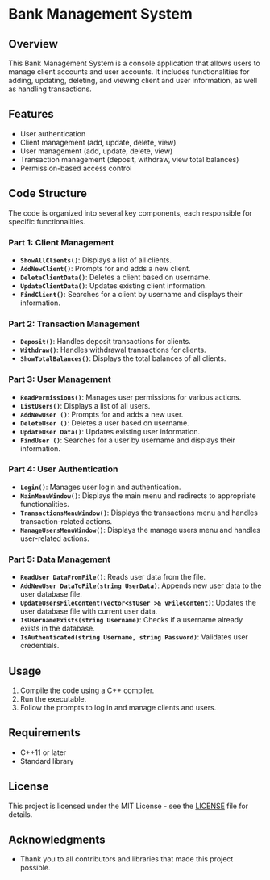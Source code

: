 # Bank Management System

## Overview

This Bank Management System is a console application that allows users to manage client accounts and user accounts. It includes functionalities for adding, updating, deleting, and viewing client and user information, as well as handling transactions.

## Features

- User authentication
- Client management (add, update, delete, view)
- User management (add, update, delete, view)
- Transaction management (deposit, withdraw, view total balances)
- Permission-based access control

## Code Structure

The code is organized into several key components, each responsible for specific functionalities.

### Part 1: Client Management

- **`ShowAllClients()`**: Displays a list of all clients.
- **`AddNewClient()`**: Prompts for and adds a new client.
- **`DeleteClientData()`**: Deletes a client based on username.
- **`UpdateClientData()`**: Updates existing client information.
- **`FindClient()`**: Searches for a client by username and displays their information.

### Part 2: Transaction Management

- **`Deposit()`**: Handles deposit transactions for clients.
- **`Withdraw()`**: Handles withdrawal transactions for clients.
- **`ShowTotalBalances()`**: Displays the total balances of all clients.

### Part 3: User Management

- **`ReadPermissions()`**: Manages user permissions for various actions.
- **`ListUsers()`**: Displays a list of all users.
- **`AddNewUser ()`**: Prompts for and adds a new user.
- **`DeleteUser ()`**: Deletes a user based on username.
- **`UpdateUser Data()`**: Updates existing user information.
- **`FindUser ()`**: Searches for a user by username and displays their information.

### Part 4: User Authentication

- **`Login()`**: Manages user login and authentication.
- **`MainMenuWindow()`**: Displays the main menu and redirects to appropriate functionalities.
- **`TransactionsMenuWindow()`**: Displays the transactions menu and handles transaction-related actions.
- **`ManageUsersMenuWindow()`**: Displays the manage users menu and handles user-related actions.

### Part 5: Data Management

- **`ReadUser DataFromFile()`**: Reads user data from the file.
- **`AddNewUser DataToFile(string UserData)`**: Appends new user data to the user database file.
- **`UpdateUsersFileContent(vector<stUser >& vFileContent)`**: Updates the user database file with current user data.
- **`IsUsernameExists(string Username)`**: Checks if a username already exists in the database.
- **`IsAuthenticated(string Username, string Password)`**: Validates user credentials.

## Usage

1. Compile the code using a C++ compiler.
2. Run the executable.
3. Follow the prompts to log in and manage clients and users.

## Requirements

- C++11 or later
- Standard library

## License

This project is licensed under the MIT License - see the [LICENSE](LICENSE) file for details.

## Acknowledgments

- Thank you to all contributors and libraries that made this project possible.